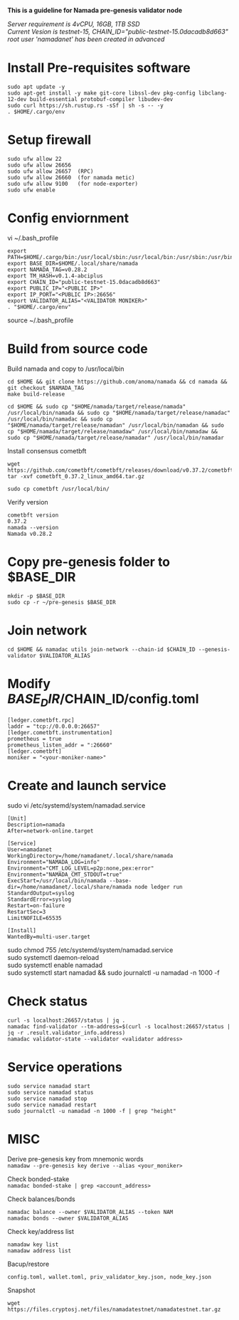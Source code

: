 **This is a guideline for Namada pre-genesis validator node**  
    
_Server requirement is 4vCPU, 16GB, 1TB SSD_   
_Current Vesion is testnet-15, CHAIN_ID="public-testnet-15.0dacadb8d663"_  
_root user 'namadanet' has been created in advanced_  

# Install Pre-requisites software
```
sudo apt update -y  
sudo apt-get install -y make git-core libssl-dev pkg-config libclang-12-dev build-essential protobuf-compiler libudev-dev  
sudo curl https://sh.rustup.rs -sSf | sh -s -- -y  
. $HOME/.cargo/env  
```
# Setup firewall
```
sudo ufw allow 22  
sudo ufw allow 26656
sudo ufw allow 26657  (RPC)
sudo ufw allow 26660  (for namada metic)
sudo ufw allow 9100   (for node-exporter)
sudo ufw enable
```
# Config enviornment
vi ~/.bash_profile
```
export PATH=$HOME/.cargo/bin:/usr/local/sbin:/usr/local/bin:/usr/sbin:/usr/bin:/sbin:/bin:/usr/games:/usr/local/games:/snap/bin:/usr/local/go/bin:$HOME/go/bin  
export BASE_DIR=$HOME/.local/share/namada  
export NAMADA_TAG=v0.28.2    
export TM_HASH=v0.1.4-abciplus  
export CHAIN_ID="public-testnet-15.0dacadb8d663"  
export PUBLIC_IP="<PUBLIC IP>"  
export IP_PORT="<PUBLIC IP>:26656"  
export VALIDATOR_ALIAS="<VALIDATOR MONIKER>"  
. "$HOME/.cargo/env"  
```
source ~/.bash_profile

# Build from source code
Build namada and copy to /usr/local/bin
```
cd $HOME && git clone https://github.com/anoma/namada && cd namada && git checkout $NAMADA_TAG
make build-release

cd $HOME && sudo cp "$HOME/namada/target/release/namada" /usr/local/bin/namada && sudo cp "$HOME/namada/target/release/namadac" /usr/local/bin/namadac && sudo cp "$HOME/namada/target/release/namadan" /usr/local/bin/namadan && sudo cp "$HOME/namada/target/release/namadaw" /usr/local/bin/namadaw && sudo cp "$HOME/namada/target/release/namadar" /usr/local/bin/namadar
```
Install consensus cometbft
```
wget https://github.com/cometbft/cometbft/releases/download/v0.37.2/cometbft_0.37.2_linux_amd64.tar.gz
tar -xvf cometbft_0.37.2_linux_amd64.tar.gz

sudo cp cometbft /usr/local/bin/
```
Verify version
```
cometbft version
0.37.2
namada --version
Namada v0.28.2
```

# Copy pre-genesis folder to $BASE_DIR
```
mkdir -p $BASE_DIR
sudo cp -r ~/pre-genesis $BASE_DIR
```

# Join network
```
cd $HOME && namadac utils join-network --chain-id $CHAIN_ID --genesis-validator $VALIDATOR_ALIAS
```
# Modify $BASE_DIR/$CHAIN_ID/config.toml
```
[ledger.cometbft.rpc]
laddr = "tcp://0.0.0.0:26657"
[ledger.cometbft.instrumentation]
prometheus = true
prometheus_listen_addr = ":26660"
[ledger.cometbft]
moniker = "<your-moniker-name>"
```
# Create and launch service
sudo vi /etc/systemd/system/namadad.service
```
[Unit]
Description=namada
After=network-online.target

[Service]
User=namadanet
WorkingDirectory=/home/namadanet/.local/share/namada
Environment="NAMADA_LOG=info"
Environment="CMT_LOG_LEVEL=p2p:none,pex:error"
Environment="NAMADA_CMT_STDOUT=true"
ExecStart=/usr/local/bin/namada --base-dir=/home/namadanet/.local/share/namada node ledger run  
StandardOutput=syslog
StandardError=syslog
Restart=on-failure
RestartSec=3
LimitNOFILE=65535

[Install]
WantedBy=multi-user.target
```
sudo chmod 755 /etc/systemd/system/namadad.service  
sudo systemctl daemon-reload  
sudo systemctl enable namadad  
sudo systemctl start namadad && sudo journalctl -u namadad -n 1000 -f  

# Check status
```
curl -s localhost:26657/status | jq .  
namadac find-validator --tm-address=$(curl -s localhost:26657/status | jq -r .result.validator_info.address)  
namadac validator-state --validator <validator address>
```
# Service operations
```
sudo service namadad start  
sudo service namadad status  
sudo service namadad stop   
sudo service namadad restart  
sudo journalctl -u namadad -n 1000 -f | grep "height"  
```
# MISC
Derive pre-genesis key from mnemonic words  
`namadaw --pre-genesis key derive --alias <your_moniker>`  

Check bonded-stake  
`namadac bonded-stake | grep <account_address>`  

Check balances/bonds  
```
namadac balance --owner $VALIDATOR_ALIAS --token NAM
namadac bonds --owner $VALIDATOR_ALIAS
```

Check key/address list
```
namadaw key list
namadaw address list
```
Bacup/restore
```
config.toml, wallet.toml, priv_validator_key.json, node_key.json
```
Snapshot
```
wget https://files.cryptosj.net/files/namadatestnet/namadatestnet.tar.gz
```
